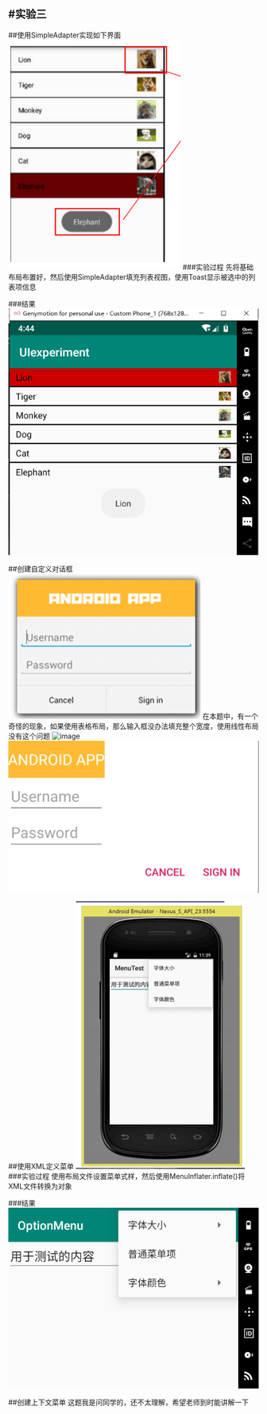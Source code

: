 #实验三
---
##使用SimpleAdapter实现如下界面
![image](https://github.com/SeanVivi/Android/blob/master/images/simpleAdapter1.png)
###实验过程
先将基础布局布置好，然后使用SimpleAdapter填充列表视图，使用Toast显示被选中的列表项信息

###结果
![image](https://github.com/SeanVivi/Android/blob/master/images/simpleAdapter2.png)

##创建自定义对话框
![image](https://github.com/SeanVivi/Android/blob/master/images/AlertDialog.png)
在本题中，有一个奇怪的现象，如果使用表格布局，那么输入框没办法填充整个宽度，使用线性布局没有这个问题
![image](https://github.com/SeanVivi/Android/blob/master/images/AlertDialog1.png)
![image](https://github.com/SeanVivi/Android/blob/master/images/AlertDialog2.png)


##使用XML定义菜单
![image](https://github.com/SeanVivi/Android/blob/master/images/xml1.png)
###实验过程
使用布局文件设置菜单式样，然后使用Menulnflater.inflate()将XML文件转换为对象

###结果
![image](https://github.com/SeanVivi/Android/blob/master/images/xml2.png)

##创建上下文菜单
这题我是问同学的，还不太理解，希望老师到时能讲解一下
